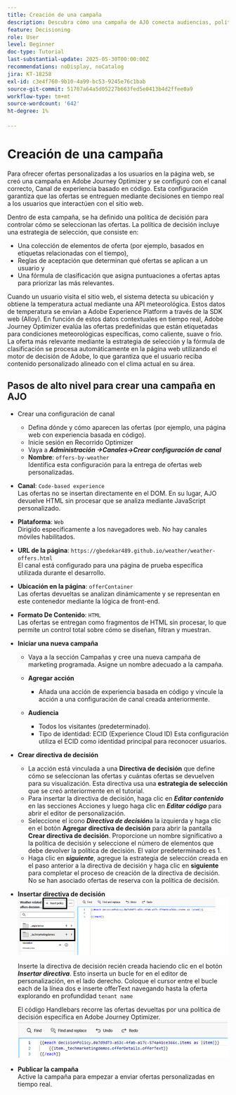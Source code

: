 ```yaml
---
title: Creación de una campaña
description: Descubra cómo una campaña de AJO conecta audiencias, políticas de decisión y canales para ofrecer ofertas personalizadas en el momento adecuado en todos los puntos de contacto de los clientes.
feature: Decisioning
role: User
level: Beginner
doc-type: Tutorial
last-substantial-update: 2025-05-30T00:00:00Z
recommendations: noDisplay, noCatalog
jira: KT-18258
exl-id: c3e4f760-9b10-4a99-bc53-9245e76c1bab
source-git-commit: 51707a64a5d05227b663fed5e0413b4d2ffee0a9
workflow-type: tm+mt
source-wordcount: '642'
ht-degree: 1%

---
```


# Creación de una campaña

Para ofrecer ofertas personalizadas a los usuarios en la página web, se creó una campaña en Adobe Journey Optimizer y se configuró con el canal correcto, Canal de experiencia basado en código. Esta configuración garantiza que las ofertas se entreguen mediante decisiones en tiempo real a los usuarios que interactúen con el sitio web.

Dentro de esta campaña, se ha definido una política de decisión para controlar cómo se seleccionan las ofertas. La política de decisión incluye una estrategia de selección, que consiste en:

- Una colección de elementos de oferta (por ejemplo, basados en etiquetas relacionadas con el tiempo),
- Reglas de aceptación que determinan qué ofertas se aplican a un usuario y
- Una fórmula de clasificación que asigna puntuaciones a ofertas aptas para priorizar las más relevantes.

Cuando un usuario visita el sitio web, el sistema detecta su ubicación y obtiene la temperatura actual mediante una API meteorológica. Estos datos de temperatura se envían a Adobe Experience Platform a través de la SDK web (Alloy). En función de estos datos contextuales en tiempo real, Adobe Journey Optimizer evalúa las ofertas predefinidas que están etiquetadas para condiciones meteorológicas específicas, como caliente, suave o frío. La oferta más relevante mediante la estrategia de selección y la fórmula de clasificación se procesa automáticamente en la página web utilizando el motor de decisión de Adobe, lo que garantiza que el usuario reciba contenido personalizado alineado con el clima actual en su área.


## Pasos de alto nivel para crear una campaña en AJO

- Crear una configuración de canal
   - Defina dónde y cómo aparecen las ofertas (por ejemplo, una página web con experiencia basada en código).
   - Inicie sesión en Recorrido Optimizer
   - Vaya a _&#x200B;**Administración ->Canales->Crear configuración de canal**&#x200B;_
   - **Nombre**: `offers-by-weather`\
     Identifica esta configuración para la entrega de ofertas web personalizadas.
- **Canal**:
  `Code-based experience`\
  Las ofertas no se insertan directamente en el DOM. En su lugar, AJO devuelve HTML sin procesar que se analiza mediante JavaScript personalizado.
- **Plataforma**: `Web`\
  Dirigido específicamente a los navegadores web. No hay canales móviles habilitados.

- **URL de la página**: `https://gbedekar489.github.io/weather/weather-offers.html`\
  El canal está configurado para una página de prueba específica utilizada durante el desarrollo.
- **Ubicación en la página**: `offerContainer`\
  Las ofertas devueltas se analizan dinámicamente y se representan en este contenedor mediante la lógica de front-end.

- **Formato De Contenido**: `HTML`\
  Las ofertas se entregan como fragmentos de HTML sin procesar, lo que permite un control total sobre cómo se diseñan, filtran y muestran.


- **Iniciar una nueva campaña**
   - Vaya a la sección Campañas y cree una nueva campaña de marketing programada. Asigne un nombre adecuado a la campaña.
   - **Agregar acción**
      - Añada una acción de experiencia basada en código y vincule la acción a una configuración de canal creada anteriormente.



   - **Audiencia**
      - Todos los visitantes (predeterminado).
      - Tipo de identidad: ECID (Experience Cloud ID)
Esta configuración utiliza el ECID como identidad principal para reconocer usuarios.


- **Crear directiva de decisión**
   - La acción está vinculada a una **Directiva de decisión** que define cómo se seleccionan las ofertas y cuántas ofertas se devuelven para su visualización. Esta directiva usa una **estrategia de selección** que se creó anteriormente en el tutorial.
   - Para insertar la directiva de decisión, haga clic en **_Editar contenido_** en las secciones Acciones y luego haga clic en **_Editar código_** para abrir el editor de personalización.
   - Seleccione el icono _&#x200B;**Directiva de decisión**&#x200B;_ a la izquierda y haga clic en el botón **Agregar directiva de decisión** para abrir la pantalla **Crear directiva de decisión**. Proporcione un nombre significativo a la política de decisión y seleccione el número de elementos que debe devolver la política de decisión. El valor predeterminado es 1.
   - Haga clic en **_siguiente_**, agregue la estrategia de selección creada en el paso anterior a la directiva de decisión y haga clic en **siguiente** para completar el proceso de creación de la directiva de decisión. No se han asociado ofertas de reserva con la política de decisión.



- **Insertar directiva de decisión**
  ![editor de personalización](assets/personalization-editor.png)

  Inserte la directiva de decisión recién creada haciendo clic en el botón _&#x200B;**Insertar directiva**&#x200B;_. Esto inserta un bucle for en el editor de personalización, en el lado derecho.
Coloque el cursor entre el bucle each de la línea dos e inserte offerText navegando hasta la oferta explorando en profundidad `tenant name`

  El código Handlebars recorre las ofertas devueltas por una política de decisión específica en Adobe Journey Optimizer.
  ![barra de control](assets/handlebar-code.png)

- **Publicar la campaña**\
  Active la campaña para empezar a enviar ofertas personalizadas en tiempo real.
